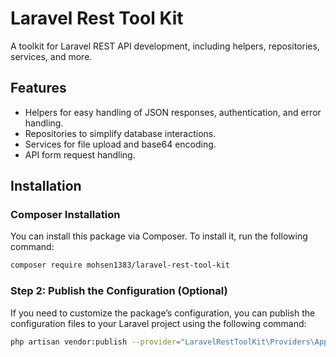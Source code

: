 # Laravel Rest Tool Kit

A toolkit for Laravel REST API development, including helpers, repositories, services, and more.

## Features

- Helpers for easy handling of JSON responses, authentication, and error handling.
- Repositories to simplify database interactions.
- Services for file upload and base64 encoding.
- API form request handling.

## Installation

### Composer Installation

You can install this package via Composer. To install it, run the following command:

```bash
composer require mohsen1383/laravel-rest-tool-kit
```
 ### Step 2: Publish the Configuration (Optional)

If you need to customize the package’s configuration, you can publish the configuration files to your Laravel project using the following command:

```bash
php artisan vendor:publish --provider="LaravelRestToolKit\Providers\AppServiceProvider" --tag=laravel-rest-tool-kit```  
```

